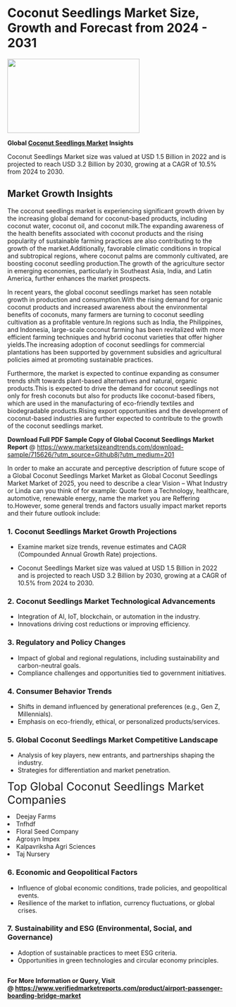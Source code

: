 <H1>Coconut Seedlings Market Size, Growth and Forecast from 2024 - 2031</H1><img class="aligncenter size-medium wp-image-584254" src="https://thirdeyenews.in/wp-content/uploads/2024/09/Global-Market-Research-300x168.jpeg" alt="" width="300" height="168" /><p><strong>Global&nbsp;<a href="https://www.marketsizeandtrends.com/download-sample/715626/?utm_source=Github8j?utm_medium=201">Coconut Seedlings Market</a> Insights</strong></p><p>Coconut Seedlings Market size was valued at USD 1.5 Billion in 2022 and is projected to reach USD 3.2 Billion by 2030, growing at a CAGR of 10.5% from 2024 to 2030.</p><p><h2>Market Growth Insights</h2> <p>The coconut seedlings market is experiencing significant growth driven by the increasing global demand for coconut-based products, including coconut water, coconut oil, and coconut milk.The expanding awareness of the health benefits associated with coconut products and the rising popularity of sustainable farming practices are also contributing to the growth of the market.Additionally, favorable climatic conditions in tropical and subtropical regions, where coconut palms are commonly cultivated, are boosting coconut seedling production.The growth of the agriculture sector in emerging economies, particularly in Southeast Asia, India, and Latin America, further enhances the market prospects.</p> <p>In recent years, the global coconut seedlings market has seen notable growth in production and consumption.With the rising demand for organic coconut products and increased awareness about the environmental benefits of coconuts, many farmers are turning to coconut seedling cultivation as a profitable venture.In regions such as India, the Philippines, and Indonesia, large-scale coconut farming has been revitalized with more efficient farming techniques and hybrid coconut varieties that offer higher yields.The increasing adoption of coconut seedlings for commercial plantations has been supported by government subsidies and agricultural policies aimed at promoting sustainable practices.</p> <p>Furthermore, the market is expected to continue expanding as consumer trends shift towards plant-based alternatives and natural, organic products.This is expected to drive the demand for coconut seedlings not only for fresh coconuts but also for products like coconut-based fibers, which are used in the manufacturing of eco-friendly textiles and biodegradable products.Rising export opportunities and the development of coconut-based industries are further expected to contribute to the growth of the coconut seedlings market.</p> <p><span class=""><strong>Download Full PDF Sample Copy of Global Coconut Seedlings Market Report</strong> @ <a href="https://www.marketsizeandtrends.com/download-sample/715626/?utm_source=Github8j?utm_medium=201" target="_blank">https://www.marketsizeandtrends.com/download-sample/715626/?utm_source=Github8j?utm_medium=201</a></span></p><p>In order to make an accurate and perceptive description of future scope of a Global&nbsp;Coconut Seedlings Market Market as Global&nbsp;Coconut Seedlings Market Market of 2025, you need to describe a clear Vision &ndash; What Industry or Linda can you think of for example: Quote from a Technology, healthcare, automotive, renewable energy, name the market you are Reffering to.However, some general trends and factors usually impact market reports and their future outlook include:</p><h3>1.&nbsp;<strong>Coconut Seedlings Market Growth Projections</strong></h3><ul><li>Examine market size trends, revenue estimates and CAGR (Compounded Annual Growth Rate) projections.</li><li><p>Coconut Seedlings Market size was valued at USD 1.5 Billion in 2022 and is projected to reach USD 3.2 Billion by 2030, growing at a CAGR of 10.5% from 2024 to 2030.</p></li></ul><h3>2.&nbsp;<strong>Coconut Seedlings Market Technological Advancements</strong></h3><ul><li>Integration of AI, IoT, blockchain, or automation in the industry.</li><li>Innovations driving cost reductions or improving efficiency.</li></ul><h3>3.&nbsp;<strong>Regulatory and Policy Changes</strong></h3><ul><li>Impact of global and regional regulations, including sustainability and carbon-neutral goals.</li><li>Compliance challenges and opportunities tied to government initiatives.</li></ul><h3>4.&nbsp;<strong>Consumer Behavior Trends</strong></h3><ul><li>Shifts in demand influenced by generational preferences (e.g., Gen Z, Millennials).</li><li>Emphasis on eco-friendly, ethical, or personalized products/services.</li></ul><h3>5.&nbsp;<strong>Global Coconut Seedlings Market Competitive Landscape</strong></h3><ul><li>Analysis of key players, new entrants, and partnerships shaping the industry.</li><li>Strategies for differentiation and market penetration.</li></ul><p data-pm-slice="1 1 []"><span style="color: inherit; font-family: inherit; font-size: 25px;">Top Global Coconut Seedlings Market Companies</span></p><div class="" data-test-id=""><p><li>Deejay Farms</li><li> Tnfhdf</li><li> Floral Seed Company</li><li> Agrosyn Impex</li><li> Kalpavriksha Agri Sciences</li><li> Taj Nursery</li></p></div><h3>6.&nbsp;<strong>Economic and Geopolitical Factors</strong></h3><ul><li>Influence of global economic conditions, trade policies, and geopolitical events.</li><li>Resilience of the market to inflation, currency fluctuations, or global crises.</li></ul><h3>7.&nbsp;<strong>Sustainability and ESG (Environmental, Social, and Governance)</strong></h3><ul><li>Adoption of sustainable practices to meet ESG criteria.</li><li>Opportunities in green technologies and circular economy principles.</li></ul><h2><strong style="font-size: 14px;">For More Information or Query, Visit @&nbsp;</strong><a style="background-color: #ffffff; font-size: 14px;" href="https://www.marketsizeandtrends.com/report/coconut-seedlings-market/" target="_blank">https://www.verifiedmarketreports.com/product/airport-passenger-boarding-bridge-market</a></h2>